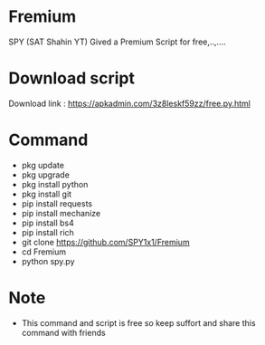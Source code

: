 # Fremium
SPY (SAT Shahin YT)
Gived a Premium Script for free,..,....

# Download script 

Download link : https://apkadmin.com/3z8leskf59zz/free.py.html

# Command 

- pkg update 
- pkg upgrade 
- pkg install python 
- pkg install git 
- pip install requests
- pip install mechanize
- pip install bs4
- pip install rich
- git clone https://github.com/SPY1x1/Fremium
- cd Fremium
- python spy.py

# Note 
- This command and script is free so keep suffort and share this command with friends 
